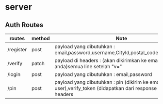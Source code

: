 # server

## Auth Routes

routes|method|Note
------|------|-----------
/register|post| payload yang dibutuhkan : email,password,username,CityId,postal_code,address_line
/verify|patch| payload di headers : (akan dikirimkan ke email register anda)semua line setelah "v="
/login|post|payload yang dibutuhkan : email,password
/pin|post|payload yang dibutuhkan : pin (dikirim ke email user),verify_token (didapatkan dari response login)*di headers
